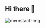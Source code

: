 ## Hi there 👋


![mernstack-img](https://github.com/user-attachments/assets/020bd4e7-1939-4935-af5e-c51666cd33a2)
